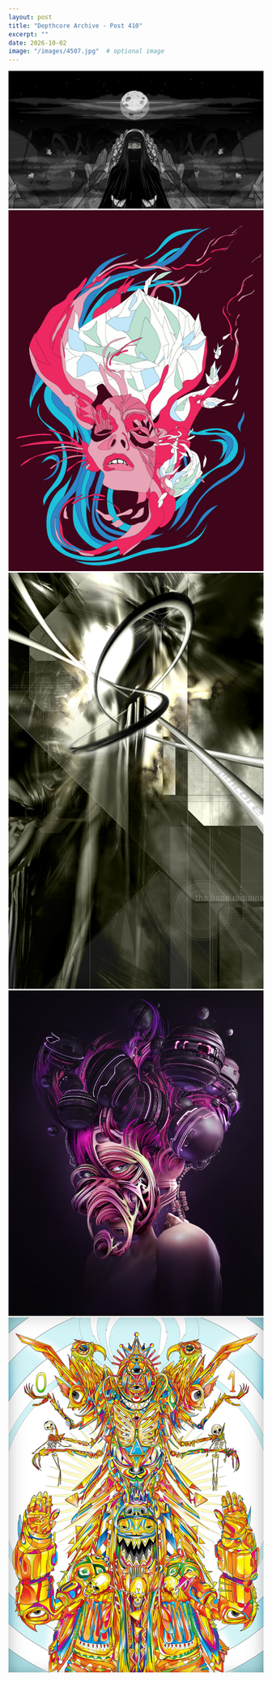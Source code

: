 ```yaml
---
layout: post
title: "Depthcore Archive - Post 410"
excerpt: ""
date: 2026-10-02
image: "/images/4507.jpg"  # optional image
---
```


<img src="/images/4507.jpg">
<img src="/images/4509.jpg" alt="4509.jpg"/>
<img src="/images/451.jpg" alt="451.jpg"/>
<img src="/images/4510.jpg" alt="4510.jpg"/>
<img src="/images/4512.jpg" alt="4512.jpg"/>

